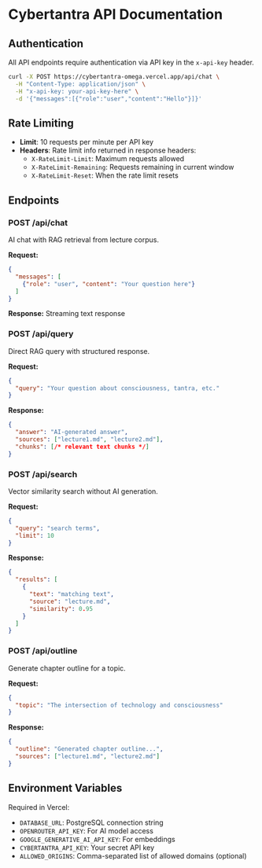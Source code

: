 # Cybertantra API Documentation

## Authentication

All API endpoints require authentication via API key in the `x-api-key` header.

```bash
curl -X POST https://cybertantra-omega.vercel.app/api/chat \
  -H "Content-Type: application/json" \
  -H "x-api-key: your-api-key-here" \
  -d '{"messages":[{"role":"user","content":"Hello"}]}'
```

## Rate Limiting

- **Limit**: 10 requests per minute per API key
- **Headers**: Rate limit info returned in response headers:
  - `X-RateLimit-Limit`: Maximum requests allowed
  - `X-RateLimit-Remaining`: Requests remaining in current window
  - `X-RateLimit-Reset`: When the rate limit resets

## Endpoints

### POST /api/chat
AI chat with RAG retrieval from lecture corpus.

**Request:**
```json
{
  "messages": [
    {"role": "user", "content": "Your question here"}
  ]
}
```

**Response:** Streaming text response

### POST /api/query
Direct RAG query with structured response.

**Request:**
```json
{
  "query": "Your question about consciousness, tantra, etc."
}
```

**Response:**
```json
{
  "answer": "AI-generated answer",
  "sources": ["lecture1.md", "lecture2.md"],
  "chunks": [/* relevant text chunks */]
}
```

### POST /api/search
Vector similarity search without AI generation.

**Request:**
```json
{
  "query": "search terms",
  "limit": 10
}
```

**Response:**
```json
{
  "results": [
    {
      "text": "matching text",
      "source": "lecture.md",
      "similarity": 0.95
    }
  ]
}
```

### POST /api/outline
Generate chapter outline for a topic.

**Request:**
```json
{
  "topic": "The intersection of technology and consciousness"
}
```

**Response:**
```json
{
  "outline": "Generated chapter outline...",
  "sources": ["lecture1.md", "lecture2.md"]
}
```

## Environment Variables

Required in Vercel:
- `DATABASE_URL`: PostgreSQL connection string
- `OPENROUTER_API_KEY`: For AI model access
- `GOOGLE_GENERATIVE_AI_API_KEY`: For embeddings
- `CYBERTANTRA_API_KEY`: Your secret API key
- `ALLOWED_ORIGINS`: Comma-separated list of allowed domains (optional)